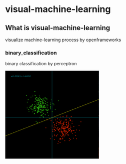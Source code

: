 # visual-machine-learning

## What is visual-machine-learning

visualize machine-learning process by openframeworks

### binary_classification

binary classification by perceptron

<img src="https://github.com/Hiroki6/visual-machine-learning/blob/master/binary_classification/img/screenshot.png" width="300">
